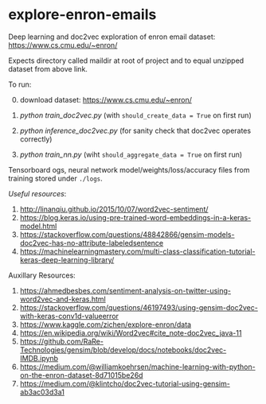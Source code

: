 # explore-enron-emails
Deep learning and doc2vec exploration of enron email dataset: https://www.cs.cmu.edu/~enron/

Expects directory called maildir at root of project and to equal unzipped dataset from above link.


To run:

0) download dataset: https://www.cs.cmu.edu/~enron/

1) *python train_doc2vec.py* (with `should_create_data = True` on first run)

2) *python inference_doc2vec.py* (for sanity check that doc2vec operates correctly)

3) *python train_nn.py* (wiht `should_aggregate_data = True` on first run)

Tensorboard ogs, neural network model/weights/loss/accuracy files from training stored under `./logs`.



*Useful resources*:
1) http://linanqiu.github.io/2015/10/07/word2vec-sentiment/
2) https://blog.keras.io/using-pre-trained-word-embeddings-in-a-keras-model.html
3) https://stackoverflow.com/questions/48842866/gensim-models-doc2vec-has-no-attribute-labeledsentence
4) https://machinelearningmastery.com/multi-class-classification-tutorial-keras-deep-learning-library/

Auxillary Resources:
1) https://ahmedbesbes.com/sentiment-analysis-on-twitter-using-word2vec-and-keras.html
2) https://stackoverflow.com/questions/46197493/using-gensim-doc2vec-with-keras-conv1d-valueerror
3) https://www.kaggle.com/zichen/explore-enron/data
4) https://en.wikipedia.org/wiki/Word2vec#cite_note-doc2vec_java-11
5) https://github.com/RaRe-Technologies/gensim/blob/develop/docs/notebooks/doc2vec-IMDB.ipynb
6) https://medium.com/@williamkoehrsen/machine-learning-with-python-on-the-enron-dataset-8d71015be26d
7) https://medium.com/@klintcho/doc2vec-tutorial-using-gensim-ab3ac03d3a1

